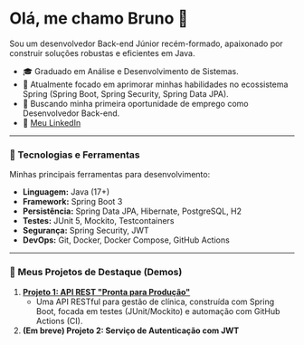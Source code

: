 # Olá, me chamo Bruno 👋

Sou um desenvolvedor Back-end Júnior recém-formado, apaixonado por construir soluções robustas e eficientes em Java.

- 🎓 Graduado em Análise e Desenvolvimento de Sistemas.
- 🌱 Atualmente focado em aprimorar minhas habilidades no ecossistema Spring (Spring Boot, Spring Security, Spring Data JPA).
- 💼 Buscando minha primeira oportunidade de emprego como Desenvolvedor Back-end.
- 🔗 [Meu LinkedIn](https://www.linkedin.com/in/brunojoanucci)

---

### 🚀 Tecnologias e Ferramentas

Minhas principais ferramentas para desenvolvimento:

- **Linguagem:** Java (17+)
- **Framework:** Spring Boot 3
- **Persistência:** Spring Data JPA, Hibernate, PostgreSQL, H2
- **Testes:** JUnit 5, Mockito, Testcontainers
- **Segurança:** Spring Security, JWT
- **DevOps:** Git, Docker, Docker Compose, GitHub Actions

---

### 📂 Meus Projetos de Destaque (Demos)

1.  **[Projeto 1: API REST "Pronta para Produção"](https://github.com/BrunoLegal/clinic-api)**
    - Uma API RESTful para gestão de clínica, construída com Spring Boot, focada em testes (JUnit/Mockito) e automação com GitHub Actions (CI).
2.  **(Em breve) Projeto 2: Serviço de Autenticação com JWT**
